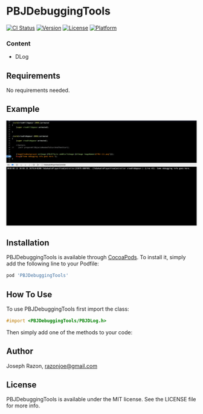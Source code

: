 # PBJDebuggingTools

[![CI Status](http://img.shields.io/travis/josephrazon/PBJDebuggingTools.svg?style=flat)](https://travis-ci.org/SnugJoker/PBJDebuggingTools)
[![Version](https://img.shields.io/cocoapods/v/PBJDebuggingTools.svg?style=flat)](http://cocoapods.org/pods/PBJDebuggingTools)
[![License](https://img.shields.io/cocoapods/l/PBJDebuggingTools.svg?style=flat)](http://cocoapods.org/pods/PBJDebuggingTools)
[![Platform](https://img.shields.io/cocoapods/p/PBJDebuggingTools.svg?style=flat)](http://cocoapods.org/pods/PBJDebuggingTools)

### Content       
* DLog     

## Requirements
No requirements needed.

## Example
![Screenshot](Screenies/screenshot.png)

## Installation
PBJDebuggingTools is available through [CocoaPods](http://cocoapods.org). To install
it, simply add the following line to your Podfile:

```ruby
pod 'PBJDebuggingTools'
```

## How To Use
To use PBJDebuggingTools first import the class:

```objectivec
#import <PBJDebuggingTools/PBJDLog.h>
```

Then simply add one of the methods to your code:

## Author
Joseph Razon, razonjoe@gmail.com

## License
PBJDebuggingTools is available under the MIT license. See the LICENSE file for more info.
